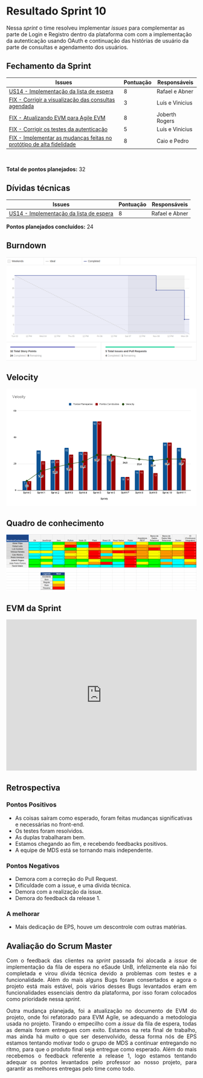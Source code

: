 # Resultado Sprint 10

<p style="align-item: justify;">
    Nessa <i>sprint</i> o time resolveu implementar <i>issues</i> para complementar as parte de Login e Registro dentro da plataforma com com a implementação da autenticação usando OAuth e continuação das histórias de usuário da parte de consultas e agendamento dos usuários.
</p>

## Fechamento da Sprint

| Issues | Pontuação | Responsáveis |
| ------ | ------ | --------|
| <a href="https://github.com/fga-eps-mds/2020.1-eSaudeUnB-Wiki/issues/98">US14 - Implementação da lista de espera</a> | 8 | Rafael e Abner |
| <a href="https://github.com/fga-eps-mds/2020.1-eSaudeUnB-Wiki/issues/100">FIX - Corrigir a visualização das consultas agendada</a> | 3 | Luís e Vinicius |
| <a href="https://github.com/fga-eps-mds/2020.1-eSaudeUnB-Wiki/issues/103">FIX - Atualizando EVM para Agile EVM </a> | 8 | Joberth Rogers |
| <a href="https://github.com/fga-eps-mds/2020.1-eSaudeUnB-Wiki/issues/95">FIX - Corrigir os testes da autenticação</a> | 5 | Luís e Vinicius |
| <a href="https://github.com/fga-eps-mds/2020.1-eSaudeUnB-Wiki/issues/101">FIX - Implementar as mudanças feitas no protótipo de alta fidelidade</a> | 8 | Caio e Pedro |

</br>

**Total de pontos planejados:** 32
</br>

## Dívidas técnicas

| Issues | Pontuação | Responsáveis |
| ------ | ------ | --------|
| <a href="https://github.com/fga-eps-mds/2020.1-eSaudeUnB-Wiki/issues/98">US14 - Implementação da lista de espera</a> | 8 | Rafael e Abner |

**Pontos planejados concluídos:** 24
</br>

## Burndown

[ ![Burnout Sprint 11](./img/burndown_sprint11.png) ](./img/burndown_sprint11.png)

## Velocity

[ ![Velocity Sprint 10](./img/velocity_sprint11.png) ](./img/velocity_sprint11.png)

## Quadro de conhecimento

[ ![Quadro Sprint 11](./img/quadro_conhecimento_sprint11.png) ](./img/quadro_conhecimento_sprint11.png)

## EVM da Sprint

<iframe style="width: 100%; height: 400px;" seamless frameborder="0" scrolling="no" src="https://docs.google.com/spreadsheets/d/e/2PACX-1vTKacsqu4_Id3fiivyQCnw7btXFrMPZ5HP8UL2cBn4Y-f7acPC6JadEeH8GHFUDzA/pubchart?oid=1654714464&amp;format=interactive"></iframe>

## Retrospectiva

### Pontos Positivos

- As coisas saíram como esperado, foram feitas mudanças significativas e necessárias no front-end.
- Os testes foram resolvidos.
- As duplas trabalharam bem.
- Estamos chegando ao fim, e recebendo feedbacks positivos.
- A equipe de MDS está se tornando mais independente.

### Pontos Negativos

- Demora com a correção do Pull Request.
- Dificuldade com a issue, e uma dívida técnica.
- Demora com a realização da issue.
- Demora do feedback da release 1.

### A melhorar

-  Mais dedicação de EPS, houve um descontrole com outras matérias.

## Avaliação do Scrum Master

<p style="text-align: justify;">
    Com o feedback das clientes na <i>sprint</i> passada foi alocada a <i>issue</i> de implementação da fila de espera no eSaude UnB, infelizmente ela não foi completada e virou dívida técnica devido a problemas com testes e a funcionalidade. Além do mais alguns Bugs foram consertados e agora o projeto está mais estável, pois vários desses Bugs levantados eram em funcionalidades essenciais dentro da plataforma, por isso foram colocados como prioridade nessa <i>sprint</i>.
</p>

<p style="text-align: justify;">
    Outra mudança planejada, foi a atualização no documento de EVM do projeto, onde foi refatorado para EVM Agile, se adequando a metodologia usada no projeto. Tirando o empecilho com a <i>issue</i>  da fila de espera, todas as demais foram entregues com exito. Estamos na reta final de trabalho, mas ainda há muito o que ser desenvolvido, dessa forma nós de EPS estamos tentando motivar todo o grupo de MDS a continuar entregando no ritmo, para que o produto final seja entregue como esperado. Além do mais recebemos o feedback referente a release 1, logo estamos tentando adequar os pontos levantados pelo professor ao nosso projeto, para garantir as melhores entregas pelo time como todo.
</p>
